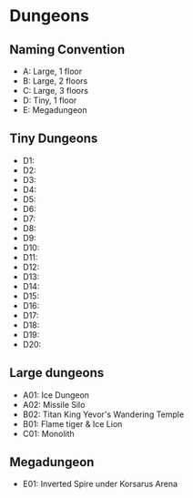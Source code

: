 # Dungeons

## Naming Convention
- A: Large, 1 floor
- B: Large, 2 floors
- C: Large, 3 floors
- D: Tiny, 1 floor
- E: Megadungeon

## Tiny Dungeons
- D1: 
- D2: 
- D3: 
- D4: 
- D5: 
- D6: 
- D7: 
- D8: 
- D9: 
- D10: 
- D11: 
- D12: 
- D13: 
- D14: 
- D15: 
- D16: 
- D17: 
- D18: 
- D19: 
- D20: 

## Large dungeons
- A01: Ice Dungeon
- A02: Missile Silo
- B02: Titan King Yevor's Wandering Temple
- B01: Flame tiger & Ice Lion
- C01: Monolith


## Megadungeon
- E01: Inverted Spire under Korsarus Arena